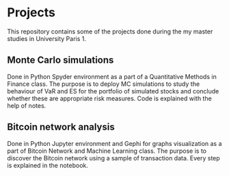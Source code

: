 # Projects
This repository contains some of the projects done during the my master studies in University Paris 1.

## Monte Carlo simulations 
Done in Python Spyder environment as a part of a Quantitative Methods in Finance class. The purpose is to deploy MC simulations to study the behaviour of VaR and ES for the portfolio of simulated stocks and conclude whether these are appropriate risk measures. Code is explained with the help of notes. 

## Bitcoin network analysis
Done in Python Jupyter environment and Gephi for graphs visualization as a part of Bitcoin Network and Machine Learning class. The purpose is to discover the Bitcoin network using a sample of transaction data. Every step is explained in the notebook.
